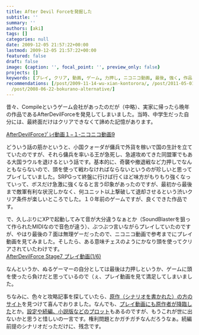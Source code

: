 ```yaml
---
title: After Devil Forceを発掘した
subtitle: ''
summary: ''
authors: [aki]
tags: []
categories: null
date: 2009-12-05 21:57:22+00:00
lastmod: 2009-12-05 21:57:22+00:00
featured: false
draft: false
image: {caption: '', focal_point: '', preview_only: false}
projects: []
keywords: [プレイ, クリア, 動画, ゲーム, 力押し, ニコニコ動画, 最後, 強く, 作品, １０]
recommendations: [/post/2009-11-14-wu-xian-kontorora/, /post/2011-05-01-anoren-gatuitositadong-hua-wolian-sok-zai-sheng-sabisu-dong-hua-atuta-wohazimemasita/,
  /post/2008-06-22-bokurano-alternative/]
---
```

昔々、Compileというゲーム会社があったのだが（中略）、実家に帰ったら晩年の作品であるAfterDevilForceを発見してしまいました。当時、中学生だった自分には、最終面だけはクリアできなくて諦めた記憶があります。

[AfterDevilForceﾌﾟﾚｲ動画１−１‐ニコニコ動画9](http://www.nicovideo.jp/watch/sm1823038)

どういう話の筋かというと、小国クォーダが傭兵で外貨を稼いで国の生計を立てていたのですが、それら傭兵を率いる王が急死し、急遽攻めてきた同盟軍でもある大国ラウルを退けるという話です。基本的に、奇襲や撤退戦など力押しでなんともならないので、頭を使って戦わなければならないというのが珍しいと思ってプレイしていました。SRPGって終盤に行けば行くほど味方がもりもり強くなっていって、ボスだけ急激に強くなると言う印象があったのですが、最初から最後まで敵軍有利な状況しかなく、何ユニット以上撃破して退却させるという渋いクリア条件が楽しいところでした。１０年前のゲームですが、良くできた作品です。

で、久しぶりにXPで起動してみて音が大分違うなぁとか（SoundBlasterを狙って作られたMIDIなので音色が違う）、ぶつぶつ言いながらプレイしていたのですが、やはり最後の７面は無理ゲーだったので、ニコニコ動画で参考までにプレイ動画を見てみました。そしたら、ある意味チェスのようにかなり頭を使ってクリアされていたわけです。  
[AfterDevilForce Stage7 プレイ動画(1/6)](http://www.smilevideo.jp/view/2678675/200016)

なんというか、ぬるゲーマーの自分としては最後は力押しというか、ゲームに頭を使ったら負けだと思っているので（ぇ、プレイ動画を見て満足してしまいました。

ちなみに、色々と攻略記事を探していたら、[原作（シナリオを書かれた）の方のサイト](http://overload-system.net/)を見つけて喜んでおりました。なんでも、[プレイ動画にも原作者が降臨した](http://overloadsystem.blog.shinobi.jp/Date/20071223/)とか。[設定や続編、小説版などのプロット](http://overload-system.net/Novel/column/adf/)もあるのですが、もうこれが世に出ないかと思うと惜しいの一言です。権利問題とかガチガチなんだろうなぁ。続編前提のシナリオだっただけに、残念です。


